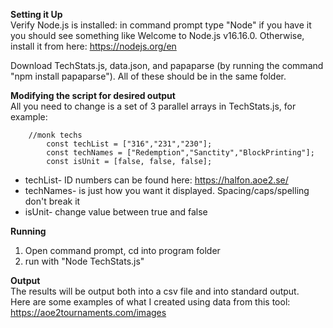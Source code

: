 **Setting it Up**  
Verify Node.js is installed: in command prompt type "Node" if you have it you should see something like Welcome to Node.js v16.16.0. Otherwise, install it from here: https://nodejs.org/en

Download TechStats.js, data.json, and papaparse (by running the command "npm install papaparse"). All of these should be in the same folder.

**Modifying the script for desired output**  
All you need to change is a set of 3 parallel arrays in TechStats.js, for example:

        //monk techs
        	const techList = ["316","231","230"];
        	const techNames = ["Redemption","Sanctity","BlockPrinting"];
        	const isUnit = [false, false, false];
         
* techList- ID numbers can be found here: https://halfon.aoe2.se/
* techNames- is just how you want it displayed. Spacing/caps/spelling don't break it
* isUnit- change value between true and false

**Running**  
1. Open command prompt, cd into program folder
2. run with "Node TechStats.js"

**Output**  
The results will be output both into a csv file and into standard output.  
Here are some examples of what I created using data from this tool:
https://aoe2tournaments.com/images

